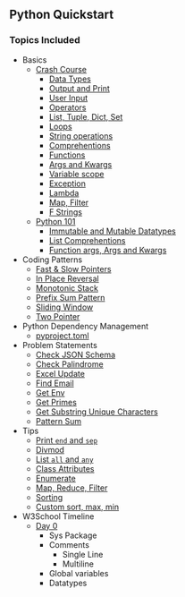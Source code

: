 ## Python Quickstart

### Topics Included

- Basics
    - [Crash Course](basics/0_py_crash_course.py)
        - [Data Types](basics/0_py_crash_course.py#L3) 
        - [Output and Print](basics/0_py_crash_course.py#L13)
        - [User Input](basics/0_py_crash_course.py#L17)
        - [Operators](basics/0_py_crash_course.py#L22)
        - [List, Tuple, Dict, Set](basics/0_py_crash_course.py#L66)
        - [Loops](basics/0_py_crash_course.py#L120)
        - [String operations](basics/0_py_crash_course.py#L146)
        - [Comprehentions](basics/0_py_crash_course.py#L180)
        - [Functions](basics/0_py_crash_course.py#L187)
        - [Args and Kwargs](basics/0_py_crash_course.py#L200)
        - [Variable scope](basics/0_py_crash_course.py#L220)
        - [Exception](basics/0_py_crash_course.py#L234)
        - [Lambda](basics/0_py_crash_course.py#L246)
        - [Map, Filter](basics/0_py_crash_course.py#L251)
        - [F Strings](basics/0_py_crash_course.py#L257)
    - [Python 101](basics/python_101.py) 
        - [Immutable and Mutable Datatypes](basics/python_101.py#L4)
        - [List Comprehentions](basics/python_101.py#L29)
        - [Function args, Args and Kwargs](basics/python_101.py#L34)
- Coding Patterns
    - [Fast & Slow Pointers](coding_patterns/fast_slow_pointers.py)
    - [In Place Reversal](coding_patterns/in_place_reversal.py)
    - [Monotonic Stack](coding_patterns/monotonic_stack.py)
    - [Prefix Sum Pattern](coding_patterns/prefix_sum_pattern.py)
    - [Sliding Window](coding_patterns/sliding_window_pattern.py)
    - [Two Pointer](coding_patterns/two_pointers_pattern.py)
- Python Dependency Management
    - [pyproject.toml](py_project/pyprojectdemo/pyproject.toml)
- Problem Statements
    - [Check JSON Schema](problems/check_json_against_schema.py)
    - [Check Palindrome](problems/check_palindrome.py)
    - [Excel Update](problems/excel_update.py)
    - [Find Email](problems/find_email.py)
    - [Get Env](problems/get_env.py)
    - [Get Primes](problems/get_primes.py)
    - [Get Substring Unique Characters](problems/get_substr_uniq_char.py)
    - [Pattern Sum](problems/pattern_sum.py)
- Tips
    - [Print `end` and `sep`](tips/script.py#L3)
    - [Divmod](tips/script.py#L8)
    - [List `all` and `any`](tips/script.py#L16)
    - [Class Attributes](tips/script.py#L21)
    - [Enumerate](tips/script.py#L37)
    - [Map, Reduce, Filter](tips/script.py#L44)
    - [Sorting](tips/script.py#L58)
    - [Custom sort, max, min](tips/script.py#L66)
- W3School Timeline
    - [Day 0](w3_schools/0_get_started.py)
        - Sys Package
        - Comments
            - Single Line 
            - Multiline
        - Global variables
        - Datatypes
